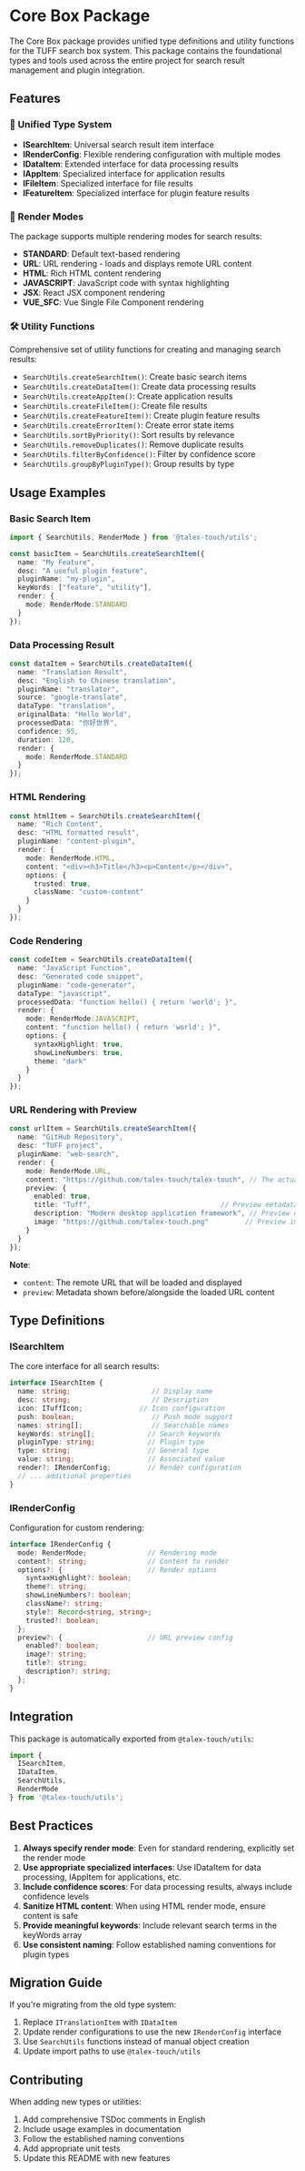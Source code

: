 # Core Box Package

The Core Box package provides unified type definitions and utility functions for the TUFF search box system. This package contains the foundational types and tools used across the entire project for search result management and plugin integration.

## Features

### 🎯 Unified Type System
- **ISearchItem**: Universal search result item interface
- **IRenderConfig**: Flexible rendering configuration with multiple modes
- **IDataItem**: Extended interface for data processing results
- **IAppItem**: Specialized interface for application results
- **IFileItem**: Specialized interface for file results
- **IFeatureItem**: Specialized interface for plugin feature results

### 🎨 Render Modes
The package supports multiple rendering modes for search results:

- **STANDARD**: Default text-based rendering
- **URL**: URL rendering - loads and displays remote URL content
- **HTML**: Rich HTML content rendering
- **JAVASCRIPT**: JavaScript code with syntax highlighting
- **JSX**: React JSX component rendering
- **VUE_SFC**: Vue Single File Component rendering

### 🛠️ Utility Functions
Comprehensive set of utility functions for creating and managing search results:

- `SearchUtils.createSearchItem()`: Create basic search items
- `SearchUtils.createDataItem()`: Create data processing results
- `SearchUtils.createAppItem()`: Create application results
- `SearchUtils.createFileItem()`: Create file results
- `SearchUtils.createFeatureItem()`: Create plugin feature results
- `SearchUtils.createErrorItem()`: Create error state items
- `SearchUtils.sortByPriority()`: Sort results by relevance
- `SearchUtils.removeDuplicates()`: Remove duplicate results
- `SearchUtils.filterByConfidence()`: Filter by confidence score
- `SearchUtils.groupByPluginType()`: Group results by type

## Usage Examples

### Basic Search Item
```typescript
import { SearchUtils, RenderMode } from '@talex-touch/utils';

const basicItem = SearchUtils.createSearchItem({
  name: "My Feature",
  desc: "A useful plugin feature",
  pluginName: "my-plugin",
  keyWords: ["feature", "utility"],
  render: {
    mode: RenderMode.STANDARD
  }
});
```

### Data Processing Result
```typescript
const dataItem = SearchUtils.createDataItem({
  name: "Translation Result",
  desc: "English to Chinese translation",
  pluginName: "translator",
  source: "google-translate",
  dataType: "translation",
  originalData: "Hello World",
  processedData: "你好世界",
  confidence: 95,
  duration: 120,
  render: {
    mode: RenderMode.STANDARD
  }
});
```

### HTML Rendering
```typescript
const htmlItem = SearchUtils.createSearchItem({
  name: "Rich Content",
  desc: "HTML formatted result",
  pluginName: "content-plugin",
  render: {
    mode: RenderMode.HTML,
    content: "<div><h3>Title</h3><p>Content</p></div>",
    options: {
      trusted: true,
      className: "custom-content"
    }
  }
});
```

### Code Rendering
```typescript
const codeItem = SearchUtils.createDataItem({
  name: "JavaScript Function",
  desc: "Generated code snippet",
  pluginName: "code-generator",
  dataType: "javascript",
  processedData: "function hello() { return 'world'; }",
  render: {
    mode: RenderMode.JAVASCRIPT,
    content: "function hello() { return 'world'; }",
    options: {
      syntaxHighlight: true,
      showLineNumbers: true,
      theme: "dark"
    }
  }
});
```

### URL Rendering with Preview
```typescript
const urlItem = SearchUtils.createSearchItem({
  name: "GitHub Repository",
  desc: "TUFF project",
  pluginName: "web-search",
  render: {
    mode: RenderMode.URL,
    content: "https://github.com/talex-touch/talex-touch", // The actual URL to load
    preview: {
      enabled: true,
      title: "Tuff",                                // Preview metadata
      description: "Modern desktop application framework", // Preview description
      image: "https://github.com/talex-touch.png"         // Preview image
    }
  }
});
```

**Note**:
- `content`: The remote URL that will be loaded and displayed
- `preview`: Metadata shown before/alongside the loaded URL content

## Type Definitions

### ISearchItem
The core interface for all search results:

```typescript
interface ISearchItem {
  name: string;                    // Display name
  desc: string;                    // Description
  icon: ITuffIcon;              // Icon configuration
  push: boolean;                   // Push mode support
  names: string[];                 // Searchable names
  keyWords: string[];             // Search keywords
  pluginType: string;             // Plugin type
  type: string;                   // General type
  value: string;                  // Associated value
  render?: IRenderConfig;         // Render configuration
  // ... additional properties
}
```

### IRenderConfig
Configuration for custom rendering:

```typescript
interface IRenderConfig {
  mode: RenderMode;               // Rendering mode
  content?: string;               // Content to render
  options?: {                     // Render options
    syntaxHighlight?: boolean;
    theme?: string;
    showLineNumbers?: boolean;
    className?: string;
    style?: Record<string, string>;
    trusted?: boolean;
  };
  preview?: {                     // URL preview config
    enabled?: boolean;
    image?: string;
    title?: string;
    description?: string;
  };
}
```

## Integration

This package is automatically exported from `@talex-touch/utils`:

```typescript
import {
  ISearchItem,
  IDataItem,
  SearchUtils,
  RenderMode
} from '@talex-touch/utils';
```

## Best Practices

1. **Always specify render mode**: Even for standard rendering, explicitly set the render mode
2. **Use appropriate specialized interfaces**: Use IDataItem for data processing, IAppItem for applications, etc.
3. **Include confidence scores**: For data processing results, always include confidence levels
4. **Sanitize HTML content**: When using HTML render mode, ensure content is safe
5. **Provide meaningful keywords**: Include relevant search terms in the keyWords array
6. **Use consistent naming**: Follow established naming conventions for plugin types

## Migration Guide

If you're migrating from the old type system:

1. Replace `ITranslationItem` with `IDataItem`
2. Update render configurations to use the new `IRenderConfig` interface
3. Use `SearchUtils` functions instead of manual object creation
4. Update import paths to use `@talex-touch/utils`

## Contributing

When adding new types or utilities:

1. Add comprehensive TSDoc comments in English
2. Include usage examples in documentation
3. Follow the established naming conventions
4. Add appropriate unit tests
5. Update this README with new features
